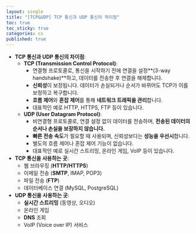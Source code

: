 ```yaml
---
layout: single
title: "[TCP&UDP] TCP 통신과 UDP 통신의 차이점"
toc: true
toc_sticky: true
categories: cs
published: true
---
```


- **TCP 통신과 UDP 통신의 차이점**:
    - **TCP (Transmission Control Protocol)**:
        - 연결형 프로토콜로, 통신을 시작하기 전에 연결을 설정**(3-way handshake)**하고, 데이터를 전송한 후 연결을 해제합니다.
        - **신뢰성**이 보장됩니다. 데이터가 손실되거나 순서가 바뀌어도 TCP가 이를 보정하고 복구합니다.
        - **흐름 제어**와 **혼잡 제어**를 통해 **네트워크 트래픽을 관리**합니다.
        - 대표적인 예로 HTTP, HTTPS, FTP 등이 있습니다.
    - **UDP (User Datagram Protocol)**:
        - 비연결형 프로토콜로, 연결 설정 없이 데이터를 전송하며, **전송된 데이터의 순서나 손실을 보장하지 않습니다.**
        - **빠른 전송 속도**가 필요할 때 사용되며, 신뢰성보다는 **성능을 우선시**합니다.
        - 별도의 흐름 제어나 혼잡 제어 기능이 없습니다.
        - 대표적인 예로 실시간 스트리밍, 온라인 게임, VoIP 등이 있습니다.
- **TCP 통신을 사용하는 곳**:
    - 웹 브라우징 (**HTTP/HTTPS**)
    - 이메일 전송 (**SMTP**, IMAP, POP3)
    - 파일 전송 (**FTP**)
    - 데이터베이스 연결 (MySQL, PostgreSQL)
- **UDP 통신을 사용하는 곳**:
    - **실시간 스트리밍** (동영상, 오디오)
    - 온라인 게임
    - **DNS** 조회
    - VoIP (Voice over IP) 서비스

